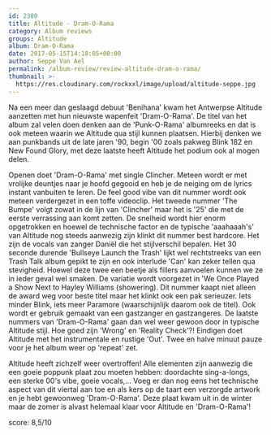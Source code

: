 ```yaml
---
id: 2380
title: Altitude - Dram-O-Rama
category: Album reviews
groups: Altitude
album: Dram-O-Rama
date: 2017-05-15T14:18:05+00:00
author: Seppe Van Ael
permalink: /album-review/review-altitude-dram-o-rama/
thumbnail: >-
  https://res.cloudinary.com/rockxxl/image/upload/altitude-seppe.jpg
---
```

Na een meer dan geslaagd debuut 'Benihana' kwam het Antwerpse Altitude aanzetten met hun nieuwste wapenfeit 'Dram-O-Rama'. De titel van het album zal velen doen denken aan de 'Punk-O-Rama' albumreeks en dat is ook meteen waarin we Altitude qua stijl kunnen plaatsen. Hierbij denken we aan punkbands uit de late jaren '90, begin '00 zoals pakweg Blink 182 en New Found Glory, met deze laatste heeft Altitude het podium ook al mogen delen.

Openen doet 'Dram-O-Rama' met single Clincher. Meteen wordt er met vrolijke deuntjes naar je hoofd gegooid en heb je de neiging om de lyrics instant vanbuiten te leren. De feel good vibe van dit nummer wordt ook meteen verdergezet in een toffe videoclip. Het tweede nummer 'The Bumpe' volgt zowat in de lijn van 'Clincher' maar het is '25' die met de eerste verrassing aan komt zetten. De snelheid wordt hier enorm opgetrokken en hoewel de technische factor en de typische 'aaahaaah's' van Altitude nog steeds aanwezig zijn klinkt dit nummer best hardcore. Het zijn de vocals van zanger Daniël die het stijlverschil bepalen. Het 30 seconde durende 'Bullseye Launch the Trash' lijkt wel rechtstreeks van een Trash Talk album gepikt te zijn en ook interlude 'Can' kan zeker tellen qua stevigheid. Hoewel deze twee een beetje als fillers aanvoelen kunnen we ze in ieder geval wel smaken. De variatie wordt voorgezet in 'We Once Played a Show Next to Hayley Williams (showering). Dit nummer kaapt niet alleen de award weg voor beste titel maar het klinkt ook een pak serieuzer. Iets minder Blink, iets meer Paramore (waarschijnlijk daarom ook de titel). Ook wordt er gebruik gemaakt van een gastzanger en gastzangeres. De laatste nummers van 'Dram-O-Rama' gaan dan wel weer gewoon door in typische Altitude stijl. Hoe goed zijn 'Wrong' en 'Reality Check'?! Eindigen doet Altitude met het instrumentale en rustige 'Out'. Twee en halve minuut pauze voor je het album weer op 'repeat' zet.

Altitude heeft zichzelf weer overtroffen! Alle elementen zijn aanwezig die een goeie poppunk plaat zou moeten hebben: doordachte sing-a-longs, een sterke 00's vibe, goeie vocals,&#8230; Voeg er dan nog eens het technische aspect van dit viertal aan toe en als kers op de taart een verzorgde artwork en je hebt gewoonweg 'Dram-O-Rama'. Deze plaat kwam uit in de winter maar de zomer is alvast helemaal klaar voor Altitude en 'Dram-O-Rama'!

score: 8,5/10
